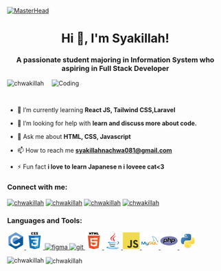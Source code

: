 [![MasterHead](https://bebelajarproduktif.files.wordpress.com/2024/01/it-table.jpeg)](https://Chwakillah.io)
<h1 align="center">Hi 👋, I'm Syakillah!</h1>
<h3 align="center">A passionate student majoring in Information System who aspiring in Full Stack Developer</h3>
<img align="right" alt="Coding" width="400px" src="https://bebelajarproduktif.files.wordpress.com/2024/01/whatsapp-video-2024-01-19-at-13.32.52.gif">

<p align="left"> <img src="https://komarev.com/ghpvc/?username=chwakillah&label=Profile%20views&color=0e75b6&style=flat" alt="chwakillah" /> </p>

<p align="left"> <a href="https://twitter.com/" target="blank"><img src="https://img.shields.io/twitter/follow/?logo=twitter&style=for-the-badge" alt="" /></a> </p>

- 🌱 I’m currently learning **React JS, Tailwind CSS,Laravel**

- 🤝 I’m looking for help with **learn and discuss more about code.**

- 💬 Ask me about **HTML, CSS, Javascript**

- 📫 How to reach me **syakillahnachwa081@gmail.com**

- ⚡ Fun fact **i love to learn Japanese n i loveee cat<3**

<h3 align="left">Connect with me:</h3>
<p align="left">
<a href="https://linkedin.com/in/chwakillah" target="blank"><img align="center" src="https://raw.githubusercontent.com/rahuldkjain/github-profile-readme-generator/master/src/images/icons/Social/linked-in-alt.svg" alt="chwakillah" height="30" width="40" /></a>
<a href="https://instagram.com/chwakillah" target="blank"><img align="center" src="https://raw.githubusercontent.com/rahuldkjain/github-profile-readme-generator/master/src/images/icons/Social/instagram.svg" alt="chwakillah" height="30" width="40" /></a>
<a href="https://www.hackerrank.com/chwakillah" target="blank"><img align="center" src="https://raw.githubusercontent.com/rahuldkjain/github-profile-readme-generator/master/src/images/icons/Social/hackerrank.svg" alt="chwakillah" height="30" width="40" /></a>
<a href="https://www.leetcode.com/chwakillah" target="blank"><img align="center" src="https://raw.githubusercontent.com/rahuldkjain/github-profile-readme-generator/master/src/images/icons/Social/leet-code.svg" alt="chwakillah" height="30" width="40" /></a>
</p>

<h3 align="left">Languages and Tools:</h3>
<p align="left"> <a href="https://www.cprogramming.com/" target="_blank" rel="noreferrer"> <img src="https://raw.githubusercontent.com/devicons/devicon/master/icons/c/c-original.svg" alt="c" width="40" height="40"/> </a> <a href="https://www.w3schools.com/css/" target="_blank" rel="noreferrer"> <img src="https://raw.githubusercontent.com/devicons/devicon/master/icons/css3/css3-original-wordmark.svg" alt="css3" width="40" height="40"/> </a> <a href="https://www.figma.com/" target="_blank" rel="noreferrer"> <img src="https://www.vectorlogo.zone/logos/figma/figma-icon.svg" alt="figma" width="40" height="40"/> </a> <a href="https://git-scm.com/" target="_blank" rel="noreferrer"> <img src="https://www.vectorlogo.zone/logos/git-scm/git-scm-icon.svg" alt="git" width="40" height="40"/> </a> <a href="https://www.w3.org/html/" target="_blank" rel="noreferrer"> <img src="https://raw.githubusercontent.com/devicons/devicon/master/icons/html5/html5-original-wordmark.svg" alt="html5" width="40" height="40"/> </a> <a href="https://www.java.com" target="_blank" rel="noreferrer"> <img src="https://raw.githubusercontent.com/devicons/devicon/master/icons/java/java-original.svg" alt="java" width="40" height="40"/> </a> <a href="https://developer.mozilla.org/en-US/docs/Web/JavaScript" target="_blank" rel="noreferrer"> <img src="https://raw.githubusercontent.com/devicons/devicon/master/icons/javascript/javascript-original.svg" alt="javascript" width="40" height="40"/> </a> <a href="https://www.mysql.com/" target="_blank" rel="noreferrer"> <img src="https://raw.githubusercontent.com/devicons/devicon/master/icons/mysql/mysql-original-wordmark.svg" alt="mysql" width="40" height="40"/> </a> <a href="https://www.php.net" target="_blank" rel="noreferrer"> <img src="https://raw.githubusercontent.com/devicons/devicon/master/icons/php/php-original.svg" alt="php" width="40" height="40"/> </a> <a href="https://www.python.org" target="_blank" rel="noreferrer"> <img src="https://raw.githubusercontent.com/devicons/devicon/master/icons/python/python-original.svg" alt="python" width="40" height="40"/> </a> </p>

<p><img align="left" src="https://github-readme-stats.vercel.app/api/top-langs?username=chwakillah&show_icons=true&locale=en&layout=compact" alt="chwakillah" /></p>

<p>&nbsp;<img align="center" src="https://github-readme-stats.vercel.app/api?username=chwakillah&show_icons=true&locale=en" alt="chwakillah" /></p>
